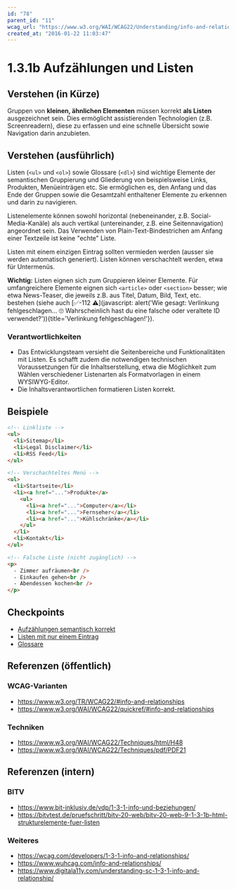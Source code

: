 ```yaml
---
id: "78"
parent_id: "11"
wcag_url: "https://www.w3.org/WAI/WCAG22/Understanding/info-and-relationships.html"
created_at: "2016-01-22 11:03:47"
---
```


# 1.3.1b Aufzählungen und Listen

## Verstehen (in Kürze)

Gruppen von **kleinen, ähnlichen Elementen** müssen korrekt **als Listen** ausgezeichnet sein. Dies ermöglicht assistierenden Technologien (z.B. Screenreadern), diese zu erfassen und eine schnelle Übersicht sowie Navigation darin anzubieten.

## Verstehen (ausführlich)

Listen (`<ul>` und `<ol>`) sowie Glossare (`<dl>`) sind wichtige Elemente der semantischen Gruppierung und Gliederung von beispielsweise Links, Produkten, Menüeinträgen etc. Sie ermöglichen es, den Anfang und das Ende der Gruppen sowie die Gesamtzahl enthaltener Elemente zu erkennen und darin zu navigieren.

Listenelemente können sowohl horizontal (nebeneinander, z.B. Social-Media-Kanäle) als auch vertikal (untereinander, z.B. eine Seitennavigation) angeordnet sein. Das Verwenden von Plain-Text-Bindestrichen am Anfang einer Textzeile ist keine "echte" Liste.

Listen mit einem einzigen Eintrag sollten vermieden werden (ausser sie werden automatisch generiert). Listen können verschachtelt werden, etwa für Untermenüs.

**Wichtig:** Listen eignen sich zum Gruppieren kleiner Elemente. Für umfangreichere Elemente eignen sich `<article>` oder `<section>` besser; wie etwa News-Teaser, die jeweils z.B. aus Titel, Datum, Bild, Text, etc. bestehen (siehe auch [✅-112 ⚠️](javascript: alert('Wie gesagt: Verlinkung fehlgeschlagen... 🙄 Wahrscheinlich hast du eine falsche oder veraltete ID verwendet?')){title='Verlinkung fehlgeschlagen!'}).

### Verantwortlichkeiten

- Das Entwicklungsteam versieht die Seitenbereiche und Funktionalitäten mit Listen. Es schafft zudem die notwendigen technischen Voraussetzungen für die Inhaltserstellung, etwa die Möglichkeit zum Wählen verschiedener Listenarten als Formatvorlagen in einem WYSIWYG-Editor.
- Die Inhaltsverantwortlichen formatieren Listen korrekt.

## Beispiele

```html
<!-- Linkliste -->
<ul>
  <li>Sitemap</li>
  <li>Legal Disclaimer</li>
  <li>RSS Feed</li>
</ul>

<!-- Verschachteltes Menü -->
<ul>
  <li>Startseite</li>
  <li><a href="...">Produkte</a>
    <ul>
      <li><a href="...">Computer</a></li>
      <li><a href="...">Fernseher</a></li>
      <li><a href="...">Kühlschränke</a></li>
    </ul>
  </li>
  <li>Kontakt</li>
</ul>

<!-- Falsche Liste (nicht zugänglich) -->
<p>
  - Zimmer aufräumen<br />
  - Einkaufen gehen<br />
  - Abendessen kochen<br />
</p>
```

## Checkpoints

- [Aufzählungen semantisch korrekt](aufzaehlungen-semantisch-korrekt)
- [Listen mit nur einem Eintrag](listen-mit-nur-einem-eintrag)
- [Glossare](glossare)

## Referenzen (öffentlich)

### WCAG-Varianten
- <https://www.w3.org/TR/WCAG22/#info-and-relationships>
- <https://www.w3.org/WAI/WCAG22/quickref/#info-and-relationships>

### Techniken
- <https://www.w3.org/WAI/WCAG22/Techniques/html/H48>
- <https://www.w3.org/WAI/WCAG22/Techniques/pdf/PDF21>

## Referenzen (intern)

### BITV
- <https://www.bit-inklusiv.de/vdp/1-3-1-info-und-beziehungen/>
- <https://bitvtest.de/pruefschritt/bitv-20-web/bitv-20-web-9-1-3-1b-html-strukturelemente-fuer-listen>

### Weiteres
- <https://wcag.com/developers/1-3-1-info-and-relationships/>
- <https://www.wuhcag.com/info-and-relationships/>
- <https://www.digitala11y.com/understanding-sc-1-3-1-info-and-relationship/>